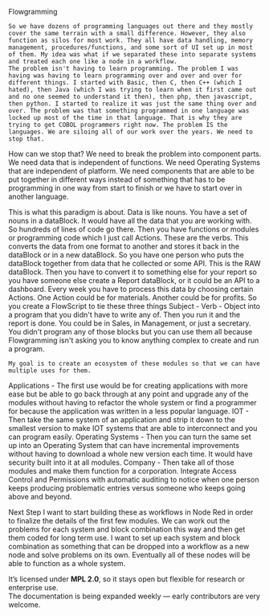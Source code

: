 Flowgramming 

	So we have dozens of programming languages out there and they mostly cover the same terrain with a small difference. However, they also function as silos for most work. They all have data handling, memory management, procedures/functions, and some sort of UI set up in most of them. My idea was what if we separated these into separate systems and treated each one like a node in a workflow. 
	The problem isn't having to learn programming. The problem I was having was having to learn programming over and over and over for different things. I started with Basic, then C, then C++ (which I hated), then Java (which I was trying to learn when it first came out and no one seemed to understand it then), then php, then javascript, then python. I started to realize it was just the same thing over and over. The problem was that something programmed in one language was locked up most of the time in that language. That is why they are trying to get COBOL programmers right now. The problem IS the languages. We are siloing all of our work over the years. We need to stop that.
How can we stop that? We need to break the problem into component parts. We need data that is independent of functions. We need Operating Systems that are independent of platform. We need components that are able to be put together in different ways instead of something that has to be programming in one way from start to finish or we have to start over in another language.

This is what this paradigm is about.
	Data is like nouns. You have a set of nouns in a dataBlock. It would have all the data that you are working with. So hundreds of lines of code go there. Then you have functions or modules or programming code which I just call Actions. These are the verbs. This converts the data from one format to another and stores it back in the dataBlock or in a new dataBlock.
So you have one person who puts the dataBlock together from data that he collected or some API. This is the RAW dataBlock. Then you have to convert it to something else for your report so you have someone else create a Report dataBlock, or it could be an API to a dashboard. Every week you have to process this data by choosing certain Actions. One Action could be for materials. Another could be for profits. So you create a FlowScript to tie these three things Subject - Verb - Object into a program that you didn't have to write any of. Then you run it and the report is done. You could be in Sales, in Management, or just a secretary. You didn't program any of those blocks but you can use them all because Flowgramming isn't asking you to know anything complex to create and run a program.

	My goal is to create an ecosystem of these modules so that we can have multiple uses for them. 
Applications - The first use would be for creating applications with more ease but be able to go back through at any point and upgrade any of the modules without having to refactor the whole system or find a programmer for because the application was written in a less popular language. 
IOT - Then take the same system of an application and strip it down to the smallest version to make IOT systems that are able to interconnect and you can program easily. 
Operating Systems - Then you can turn the same set up into an Operating System that can have incremental improvements without having to download a whole new version each time. It would have security built into it at all modules. 
Company - Then take all of those modules and make them function for a corporation. Integrate Access Control and Permissions with automatic auditing to notice when one person keeps producing problematic entries versus someone who keeps going above and beyond. 


Next Step
	I want to start building these as workflows in Node Red in order to finalize the details of the first few modules. We can work out the problems for each system and block combination this way and then get them coded for long term use. I want to set up each system and block combination as something that can be dropped into a workflow as a new node and solve problems on its own. Eventually all of these nodes will be able to function as a whole system. 


It’s licensed under **MPL 2.0**, so it stays open but flexible for research or enterprise use.  
The documentation is being expanded weekly — early contributors are very welcome.
